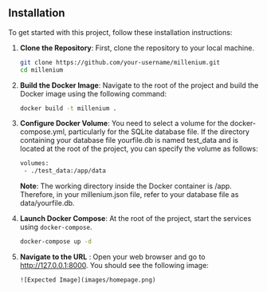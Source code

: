 ## Installation

To get started with this project, follow these installation instructions:

1. **Clone the Repository**: First, clone the repository to your local machine.

   ```bash
   git clone https://github.com/your-username/millenium.git
   cd millenium
   ```

2. **Build the Docker Image**: Navigate to the root of the project and build the Docker image using the following command:

   ```bash
   docker build -t millenium .
   ```

3. **Configure Docker Volume**: You need to select a volume for the docker-compose.yml, particularly for the SQLite database file. 
   If the directory containing your database file yourfile.db is named test_data and is located at the root of the project,
   you can specify the volume as follows:

   ```bash
   volumes:
    - ./test_data:/app/data
   ```
   
   **Note**: The working directory inside the Docker container is /app. Therefore, in your millenium.json file, refer to your database file as data/yourfile.db.

4. **Launch Docker Compose**: At the root of the project, start the services using `docker-compose`.

   ```bash
   docker-compose up -d
   ```
5. **Navigate to the URL** : Open your web browser and go to http://127.0.0.1:8000. You should see the following image:
   
   `![Expected Image](images/homepage.png)`
   
   

   
